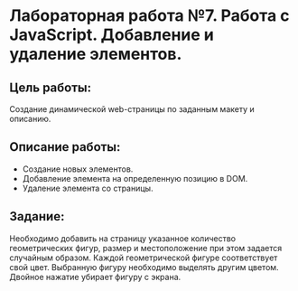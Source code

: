 # Лабораторная работа №7. Работа с JavaScript. Добавление и удаление элементов.  
## Цель работы: 
Создание динамической web-страницы по заданным макету и описанию. 
## Описание работы: 
* Создание новых элементов. 
* Добавление элемента на определенную позицию в DOM. 
* Удаление элемента со страницы.
## Задание:
Необходимо добавить на страницу указанное количество геометрических фигур, размер и местоположение при этом задается случайным образом. Каждой геометрической фигуре соответствует свой цвет. Выбранную фигуру необходимо выделять другим цветом. Двойное нажатие убирает фигуру с экрана.